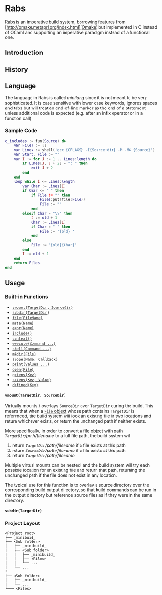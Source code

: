 # Rabs

Rabs is an imperative build system, borrowing features from [http://omake.metaprl.org/index.html](Omake)
but implemented in C instead of OCaml and supporting an imperative paradigm instead of a functional one.

## Introduction

## History

## Language

The language in Rabs is called *minilang* since it is not meant to be very sophisticated.
It is case sensitive with lower case keywords, ignores spaces and tabs but will treat an end-of-line
marker as the end of a statement unless additional code is expected (e.g. after an infix operator or
in a function call).

### Sample Code

```lua
c_includes := fun(Source) do
	var Files := []
	var Lines := shell('gcc {CFLAGS} -I{Source:dir} -M -MG {Source}')
	var Start, File := ""
	var I := for J := 1 .. Lines:length do
		if Lines[J, J + 2] = ": " then
			exit J + 2
		end
	end
	loop while I <= Lines:length
		var Char := Lines[I]
		if Char <= " " then
			if File != "" then
				Files:put(file(File))
				File := ""
			end
		elseif Char = "\\" then
			I := old + 1
			Char := Lines[I]
			if Char = " " then
				File := '{old} '
			end
		else
			File := '{old}{Char}'
		end
		I := old + 1
	end
	return Files
end
```

## Usage

### Built-in Functions

* [`vmount(TargetDir, SourceDir)`](#vmount)
* [`subdir(TargetDir)`](#subdir)
* [`file(FileName)`](#file)
* [`meta(Name)`](#meta)
* [`expr(Name)`](#expr)
* [`include()`](#include)
* [`context()`](#context)
* [`execute(Command ...)`](#execute)
* [`shell(Command ...)`](#shell)
* [`mkdir(File)`](#mkdir)
* [`scope(Name, Callback)`](#scope)
* [`print(Values ...)`](#print)
* [`open(File)`](#open)
* [`getenv(Key)`](#getenv)
* [`setenv(Key, Value)`](#setenv)
* [`defined(Key)`](#defined)

#### `vmount(TargetDir, SourceDir)`

Virtually mounts / overlays `SourceDir` over `TargetDir` during the build. This means that when a [`File` object](#file) whose path contains `TargetDir` is referenced, the build system will look an existing file in two locations and return whichever exists, or return the unchanged path if neither exists.

More specifically, in order to convert a file object with path _`TargetDir`/path/filename_ to a full file path, the build system will

1.	return _`TargetDir`/path/filename_ if a file exists at this path
2.	return _`SourceDir`/path/filename_ if a file exists at this path
3.	return _`TargetDir`/path/filename_

Multiple virtual mounts can be nested, and the build system will try each possible location for an existing file and return that path, returning the unchanged path if the file does not exist in any location.

The typical use for this function is to overlay a source directory over the corresponding build output directory, so that build commands can be run in the output directory but reference source files as if they were in the same directory.

#### `subdir(TargetDir)`

### Project Layout

```
<Project root>
├── _minibuid_
├── <Sub folder>
|   ├── _minibuild_
|   ├── <Sub folder>
|   |   ├── _minibuild_
|   |   ├── <Files>
|   |   └── ...
|   └── ...
⋮
├── <Sub folder>
|   ├── _minibuild_
|   └── ...
└─── <Files>
```

